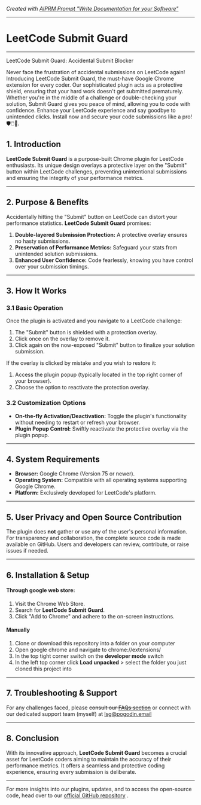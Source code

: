 


_Created with [AIPRM Prompt "Write Documentation for your Software"](https://www.aiprm.com/prompts/softwareengineering/backend-development/1839905214158356480/)_

---

# LeetCode Submit Guard

---

LeetCode Submit Guard: Accidental Submit Blocker

Never face the frustration of accidental submissions on LeetCode again! Introducing LeetCode Submit Guard, 
the must-have Google Chrome extension for every coder. Our sophisticated plugin acts as a protective shield, 
ensuring that your hard work doesn't get submitted prematurely. 
Whether you're in the middle of a challenge or double-checking your solution, 
Submit Guard gives you peace of mind, allowing you to code with confidence. 
Enhance your LeetCode experience and say goodbye to unintended clicks. 
Install now and secure your code submissions like a pro! 🛡️🖱️🚫.


## 1. Introduction

**LeetCode Submit Guard** is a purpose-built Chrome plugin for LeetCode enthusiasts. Its unique design overlays a protective layer on the "Submit" button within LeetCode challenges, preventing unintentional submissions and ensuring the integrity of your performance metrics.

---

## 2. Purpose & Benefits

Accidentally hitting the "Submit" button on LeetCode can distort your performance statistics. **LeetCode Submit Guard** promises:

1. **Double-layered Submission Protection:** A protective overlay ensures no hasty submissions.
2. **Preservation of Performance Metrics:** Safeguard your stats from unintended solution submissions.
3. **Enhanced User Confidence:** Code fearlessly, knowing you have control over your submission timings.

---

## 3. How It Works

### 3.1 Basic Operation

Once the plugin is activated and you navigate to a LeetCode challenge:

1. The "Submit" button is shielded with a protection overlay.
2. Click once on the overlay to remove it.
3. Click again on the now-exposed "Submit" button to finalize your solution submission.

If the overlay is clicked by mistake and you wish to restore it:

1. Access the plugin popup (typically located in the top right corner of your browser).
2. Choose the option to reactivate the protection overlay.

### 3.2 Customization Options

* **On-the-fly Activation/Deactivation:** Toggle the plugin's functionality without needing to restart or refresh your browser.
* **Plugin Popup Control:** Swiftly reactivate the protective overlay via the plugin popup.

---

## 4. System Requirements

* **Browser:** Google Chrome (Version 75 or newer).
* **Operating System:** Compatible with all operating systems supporting Google Chrome.
* **Platform:** Exclusively developed for LeetCode's platform.

---

## 5. User Privacy and Open Source Contribution

The plugin does **not** gather or use any of the user's personal information. For transparency and collaboration, the complete source code is made available on GitHub. Users and developers can review, contribute, or raise issues if needed.

---

## 6. Installation & Setup

#### Through google web store:

1. Visit the Chrome Web Store.
2. Search for **LeetCode Submit Guard**.
3. Click "Add to Chrome" and adhere to the on-screen instructions.

#### Manually

1. Clone or download this repository into a folder on your computer
2. Open google chrome and navigate to chrome://extensions/
3. In the top tight corner switch on the **developer mode** switch
4. In the left top corner click **Load unpacked** > select the folder you just cloned this project into

---

## 7. Troubleshooting & Support

For any challenges faced, please ~~consult our [FAQs section](https://github.com/404)~~ or connect with our dedicated support team (myself) at lsg@pogodin.email

---

## 8. Conclusion

With its innovative approach, **LeetCode Submit Guard** becomes a crucial asset for LeetCode coders aiming to maintain the accuracy of their performance metrics. It offers a seamless and protective coding experience, ensuring every submission is deliberate.

---

For more insights into our plugins, updates, and to access the open-source code, head over to our [official GitHub repository](https://github.com/ipogodin/LSP) .